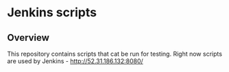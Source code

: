 # Jenkins scripts

## Overview

This repository contains scripts that cat be run for testing.
Right now scripts are used by Jenkins - http://52.31.186.132:8080/
